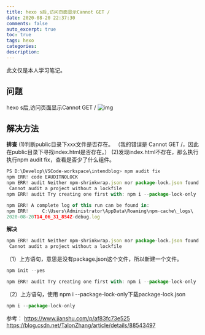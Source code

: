 ```yaml
---
title: hexo s后,访问页面显示Cannot GET /
date: 2020-08-20 22:37:30
comments: false
auto_excerpt: true
toc: true
tags: hexo
categories: 
description:
---
```

此文仅是本人学习笔记。

## 问题
hexo s后,访问页面显示Cannot GET /
![img](/images/npm-erp1.png)

## 解决方法
**排查**
(1)判断public目录下xxx文件是否存在。
（我的错误是 Cannot GET /，因此在public目录下寻找index.html是否存在。）
(2)发现index.html不存在，那么执行执行npm audit fix，查看是否少了什么组件。
```javascript
PS D:\Develop\VSCode-workspace\intendblog> npm audit fix
npm ERR! code EAUDITNOLOCK
npm ERR! audit Neither npm-shrinkwrap.json nor package-lock.json found:
 Cannot audit a project without a lockfile
npm ERR! audit Try creating one first with: npm i --package-lock-only

npm ERR! A complete log of this run can be found in:
npm ERR!     C:\Users\Administrator\AppData\Roaming\npm-cache\_logs\
2020-08-20T14_06_31_854Z-debug.log
```
**解决**
```javascript
npm ERR! audit Neither npm-shrinkwrap.json nor package-lock.json found:
 Cannot audit a project without a lockfile
```
（1）上方语句，意思是没有package.json这个文件，所以新建一个文件。
```javascript
npm init --yes
```

```javascript
npm ERR! audit Try creating one first with: npm i --package-lock-only
```
（2）上方语句，使用 npm i --package-lock-only下载package-lock.json
```javascript
npm i --package-lock-only
```

参考：
https://www.jianshu.com/p/af83fc73e525
https://blog.csdn.net/TalonZhang/article/details/88543497